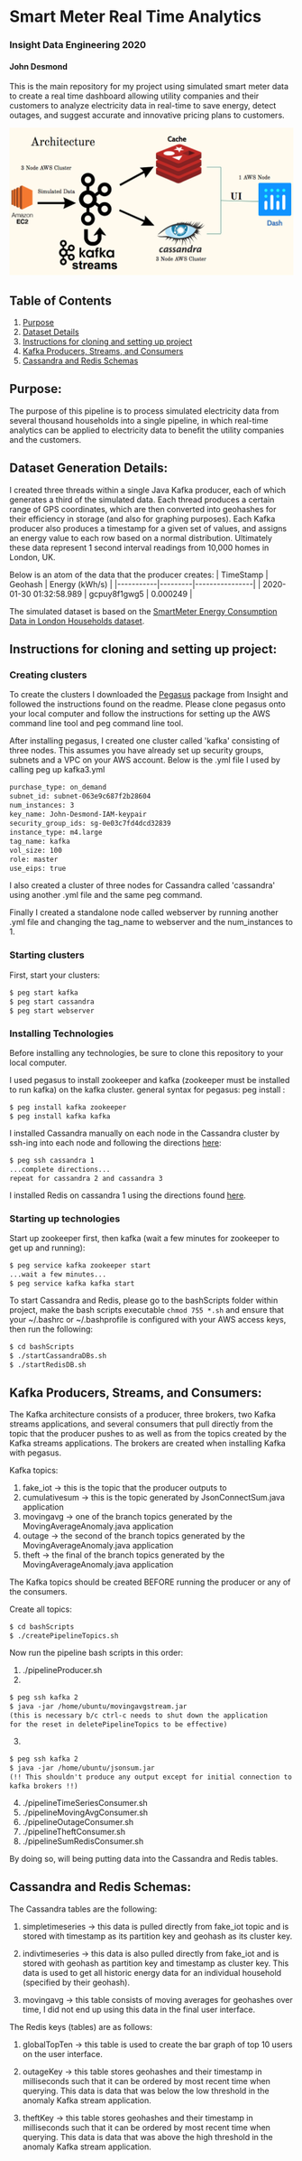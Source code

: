 # Smart Meter Real Time Analytics
### Insight Data Engineering 2020
#### John Desmond

This is the main repository for my project using simulated smart meter data to create a real time dashboard allowing utility companies and their customers to analyze electricity data in real-time to save energy, detect outages, and suggest accurate and innovative pricing plans to customers.


![Pipeline Architecture](pictures/pipelineArchitecture.png)

## Table of Contents

1. [Purpose](https://github.com/yohn-dezmon/realtime-smart-meter-dashboard#purpose)
2. [Dataset Details](https://github.com/yohn-dezmon/realtime-smart-meter-dashboard#dataset-details)
3. [Instructions for cloning and setting up project](https://github.com/yohn-dezmon/instructions-for-cloning-and-setting-up-project)
4. [Kafka Producers, Streams, and Consumers](https://github.com/yohn-dezmon/realtime-smart-meter-dashboard#kafka-producers,-streams,-and-consumers)
5. [Cassandra and Redis Schemas](https://github.com/yohn-dezmon/realtime-smart-meter-dashboard#cassandra-and-redis-schemas)



## Purpose:  
The purpose of this pipeline is to process simulated electricity data from several thousand households into a single pipeline, in which real-time analytics can be applied to electricity data to benefit the utility companies and the customers.

## Dataset Generation Details:

I created three threads within a single Java Kafka producer, each of which generates a third of the simulated data. Each thread produces a certain range of GPS coordinates, which are then converted into geohashes for their efficiency in storage (and also for graphing purposes). Each Kafka producer also produces a timestamp for a given set of values, and assigns an energy value to each row based on a normal distribution. Ultimately these data represent 1 second interval readings from 10,000 homes in London, UK.  

Below is an atom of the data that the producer creates:
| TimeStamp | Geohash | Energy (kWh/s) |
|-----------|---------|----------------|
| 2020-01-30 01:32:58.989 | gcpuy8f1gwg5 | 0.000249 |


The simulated dataset is based on the [SmartMeter Energy Consumption Data in London Households dataset](https://data.london.gov.uk/dataset/smartmeter-energy-use-data-in-london-households).


## Instructions for cloning and setting up project:

### Creating clusters

To create the clusters I downloaded the [Pegasus](https://github.com/InsightDataScience/pegasus) package from Insight and followed the instructions found on the readme. Please clone pegasus onto your local computer and follow the instructions for setting up the AWS command line tool and peg command line tool.

After installing pegasus, I created one cluster called 'kafka' consisting of three nodes. This assumes you have already set up security groups, subnets and a VPC on your AWS account.
Below is the .yml file I used by calling peg up kafka3.yml


```
purchase_type: on_demand
subnet_id: subnet-063e9c687f2b28604
num_instances: 3
key_name: John-Desmond-IAM-keypair
security_group_ids: sg-0e03c7fd4dcd32839
instance_type: m4.large
tag_name: kafka
vol_size: 100
role: master
use_eips: true
```
I also created a cluster of three nodes for Cassandra called 'cassandra' using another .yml file and the same peg command.

Finally I created a standalone node called webserver by running another .yml file and changing the tag_name to webserver and the num_instances to 1.

### Starting clusters

First, start your clusters:
```
$ peg start kafka
$ peg start cassandra
$ peg start webserver
```


### Installing Technologies

Before installing any technologies, be sure to clone this repository to your local computer.

I used pegasus to install zookeeper and kafka (zookeeper must be installed to run kafka) on the kafka cluster.
general syntax for pegasus: peg install <cluster-name> <technology>
:
```
$ peg install kafka zookeeper
$ peg install kafka kafka
```

I installed Cassandra manually on each node in the Cassandra cluster by ssh-ing into each node and following the directions [here](https://maelfabien.github.io/bigdata/EC2_Cassandra/#install-cassandra):

```
$ peg ssh cassandra 1
...complete directions...
repeat for cassandra 2 and cassandra 3
```

I installed Redis on cassandra 1 using the directions found [here](https://maelfabien.github.io/bigdata/EC2_Cassandra/#install-cassandra).

### Starting up technologies


Start up zookeeper first, then kafka (wait a few minutes for zookeeper
to get up and running):
```
$ peg service kafka zookeeper start
...wait a few minutes...
$ peg service kafka kafka start

```

To start Cassandra and Redis, please go to the bashScripts folder within project, make the bash scripts executable ```chmod 755 *.sh``` and ensure that your ~/.bashrc or ~/.bashprofile is configured with your AWS access keys, then run the following:

```
$ cd bashScripts
$ ./startCassandraDBs.sh
$ ./startRedisDB.sh
```


## Kafka Producers, Streams, and Consumers:

The Kafka architecture consists of a producer, three brokers, two Kafka streams applications, and several consumers that pull directly from the topic that the producer pushes to as well as from the topics created by the Kafka streams applications. The brokers are created when installing Kafka with pegasus.

Kafka topics:
1. fake_iot -> this is the topic that the producer outputs to
2. cumulativesum -> this is the topic generated by JsonConnectSum.java application
3. movingavg -> one of the branch topics generated by the MovingAverageAnomaly.java application
4. outage -> the second of the branch topics generated by the MovingAverageAnomaly.java application
5. theft -> the final of the branch topics generated by the MovingAverageAnomaly.java application

The Kafka topics should be created BEFORE running the producer or any of the consumers.

Create all topics:
```
$ cd bashScripts
$ ./createPipelineTopics.sh
```

Now run the pipeline bash scripts in this order:
1. ./pipelineProducer.sh
2.
```
$ peg ssh kafka 2
$ java -jar /home/ubuntu/movingavgstream.jar
(this is necessary b/c ctrl-c needs to shut down the application
for the reset in deletePipelineTopics to be effective)
```
3.
```
$ peg ssh kafka 2
$ java -jar /home/ubuntu/jsonsum.jar
(!! This shouldn't produce any output except for initial connection to kafka brokers !!)
```

4. ./pipelineTimeSeriesConsumer.sh
5. ./pipelineMovingAvgConsumer.sh
6. ./pipelineOutageConsumer.sh
7. ./pipelineTheftConsumer.sh
8. ./pipelineSumRedisConsumer.sh

By doing so, will being putting data into the Cassandra and Redis tables.

## Cassandra and Redis Schemas:

The Cassandra tables are the following:

1. simpletimeseries -> this data is pulled directly from fake_iot topic and is stored with timestamp as its partition key and geohash as its cluster key.

2. indivtimeseries -> this data is also pulled directly from fake_iot and is stored with geohash as partition key and timestamp as cluster key. This data is used to get all historic energy data for an individual household (specified by their geohash).

3. movingavg -> this table consists of moving averages for geohashes over time, I did not end up using this data in the final user interface.

The Redis keys (tables) are as follows:

1. globalTopTen -> this table is used to create the bar graph of top 10 users on the user interface.

2. outageKey -> this table stores geohashes and their timestamp in milliseconds such that it can be ordered by most recent time when querying. This data is data that was below the low threshold in the anomaly Kafka stream application.

3. theftKey -> this table stores geohashes and their timestamp in milliseconds such that it can be ordered by most recent time when querying. This data is data that was above the high threshold in the anomaly Kafka stream application.
